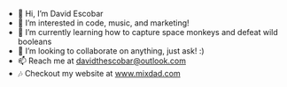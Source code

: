 - 👋 Hi, I’m David Escobar
- 👀 I’m interested in code, music, and marketing!
- 🌱 I’m currently learning how to capture space monkeys and defeat wild booleans
- 💞️ I’m looking to collaborate on anything, just ask! :)
- 📫 Reach me at davidthescobar@outlook.com
- 🎶 Checkout my website at www.mixdad.com

<!---
albumofcode/albumofcode is a ✨ special ✨ repository because its `README.md` (this file) appears on your GitHub profile.
You can click the Preview link to take a look at your changes.
--->
